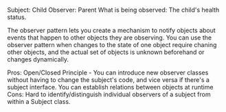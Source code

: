 Subject: Child
Observer: Parent
What is being observed: The child's health status.

The observer pattern lets you create a mechanism to notify objects about events that happen to other objects they are observing. 
You can use the observer pattern when changes to the state of one object require chaning other objects, and the actual set of objects is unknown beforehand or changes dynamically. 

Pros: 
Open/Closed Principle - You can introduce new observer classes without having to change the subject's code, and vice versa if there's a subject interface.
You can establish relations between objects at runtime
Cons:
Hard to identify/distinguish individual observers of a subject from within a Subject class.